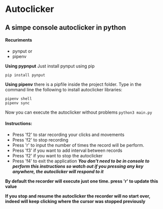 # Autoclicker

## A simpe console autoclicker in python

#### Recuriments
- pynput or
- pipenv

**Using pypnput**
Just install pynput using pip
```
pip install pynput
```

**Using pipenv**
there is a pipfile inside the project folder. Type in the command line the following to install autoclicker libraries:
```
pipenv shell
pipenv sync
```
Now you can execute the autoclicker without problems
``` python3 main.py ```


#### Instructions:
- Press 'f2' to star recording your clicks and movements
- Press 'f2' to stop recording
- Press 'r' to input the number of times the record will be perform.
- Press 'f3' if you want to add interval between records
- Press 'f2' if you want to stop the autoclicker
- Press 'f4' to exit the application
***You don't need to be in console to perform this instructions so watch out if you pressing any key anywhere, the autoclicker will respond to it***

**By default the recorder will execute just one time. press 'r' to update this value**

**If you stop and resume the autoclicker the recorder will no start over, indeed will keep clicking where the cursor was stopped previously**
